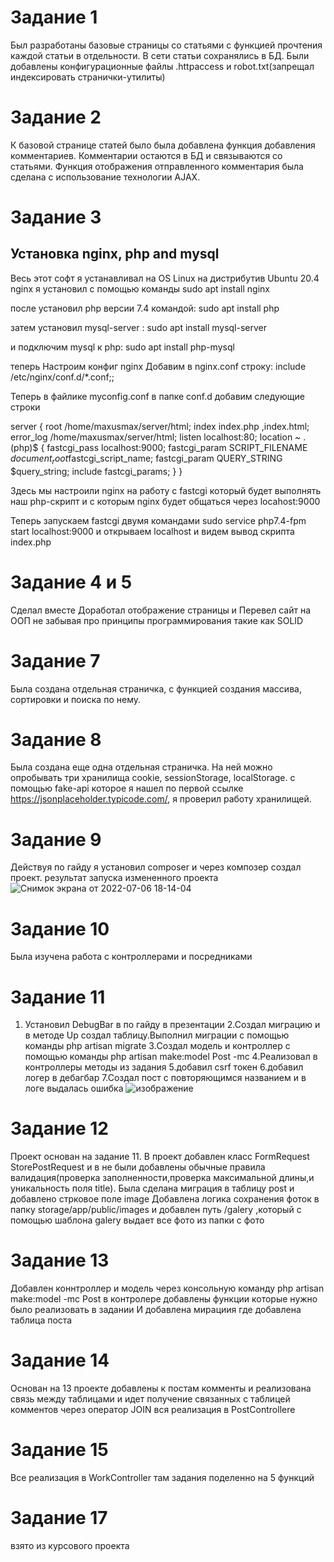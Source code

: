 # Задание 1
  Был разработаны базовые страницы со статьями с функцией
  прочтения каждой статьи в отдельности. В сети статьи сохранялись в БД.
  Были добавлены конфигурационные файлы .httpaccess и robot.txt(запрещал индексировать странички-утилиты)

# Задание 2
  К базовой странице статей было была добавлена функция добавления комментариев.
  Комментарии остаются в БД и связываются со статьями.
  Функция отображения отправленного комментария была сделана с использование технологии  AJAX.

# Задание 3
## Установка nginx, php and mysql
Весь этот софт я устанавливал на OS Linux  на дистрибутив  Ubuntu 20.4
nginx я установил с помощью команды 
sudo apt install  nginx

после установил php версии 7.4 командой:
sudo apt install php

затем установил mysql-server :
sudo apt install mysql-server

и подключим mysql к php:
sudo apt install php-mysql

теперь 
Настроим конфиг nginx 
Добавим в nginx.conf строку:
include /etc/nginx/conf.d/\*.conf;;

Теперь в файлике  myconfig.conf в папке conf.d  добавим следующие строки


server {
  root /home/maxusmax/server/html;
  index index.php ,index.html;
  error_log /home/maxusmax/server/html;
  listen localhost:80;
  location  ~ \.(php)$ {
    fastcgi_pass localhost:9000;
    fastcgi_param SCRIPT_FILENAME $document_root$fastcgi_script_name;
    fastcgi_param QUERY_STRING $query_string;
    include fastcgi_params;
  }
}

Здесь мы настроили nginx на работу с fastcgi который будет выполнять наш php-скрипт 
и с которым nginx будет общаться через locahost:9000

Теперь запускаем  fastcgi двумя командами
sudo service php7.4-fpm start localhost:9000
и открываем localhost 
и видем вывод скрипта index.php

# Задание 4 и 5
Сделал вместе
Доработал отображение страницы
и Перевел  сайт на ООП не забывая про принципы 
программирования такие как SOLID 

# Задание 7
Была создана отдельная страничка,
с функцией создания массива, сортировки и поиска по нему.

# Задание 8
Была создана еще одна  отдельная страничка.
На ней  можно опробывать три хранилища cookie, sessionStorage, localStorage.
с помощью fake-api которое я нашел по первой ссылке https://jsonplaceholder.typicode.com/, 
я проверил работу хранилищей.
# Задание 9
Действуя по гайду  я установил composer
и через композер создал проект.
результат запуска измененного проекта![Снимок экрана от 2022-07-06 18-14-04](https://user-images.githubusercontent.com/79931339/177584553-a3b482e5-ba35-4d87-bfdc-b80725318b99.png)

# Задание 10 
Была изучена работа с контроллерами и посредниками
# Задание 11
1. Установил DebugBar в по гайду в презентации
2.Создал миграцию и в  методе Up создал таблицу.Выполнил миграции с помощью команды php artisan migrate
3.Создал модель и контроллер с помощью команды php artisan make:model Post -mc
4.Реализовал в контроллеры методы из задания
5.добавил csrf токен
6.добавил логер в дебагбар
7.Создал пост с повторяющимся названием и в логе выдалась ошибка
![изображение](https://user-images.githubusercontent.com/79931339/179363881-30d30b11-8dcd-4205-9e6b-bbffc7d1de67.png)

# Задание 12
Проект основан на задание 11.
В проект добавлен класс FormRequest StorePostRequest   и в не были добавлены 
обычные правила валидация(проверка заполненности,проверка максимальной длины,и уникальность поля title).
Была сделана миграция в таблицу post и добавлено стрковое поле image
Добавлена логика сохранения фоток в папку storage/app/public/images
и добавлен путь /galery ,который с помощью шаблона galery выдает все фото из папки с фото
# Задание 13
Добавлен коннтроллер и модель через консольную команду php artisan make:model -mc Post в контролере добавлены функции которые нужно было реализовать в задании И добавлена мирациия где добавлена таблица поста

# Задание 14
Основан на 13 проекте добавлены к постам комменты и реализована связь между таблицами и идет получение связанных с таблицей комментов через оператор JOIN вся реализация в PostControllere

# Задание 15
Все реализация в WorkController там задания поделенно на 5 функций
# Задание 17 
взято из курсового проекта 
